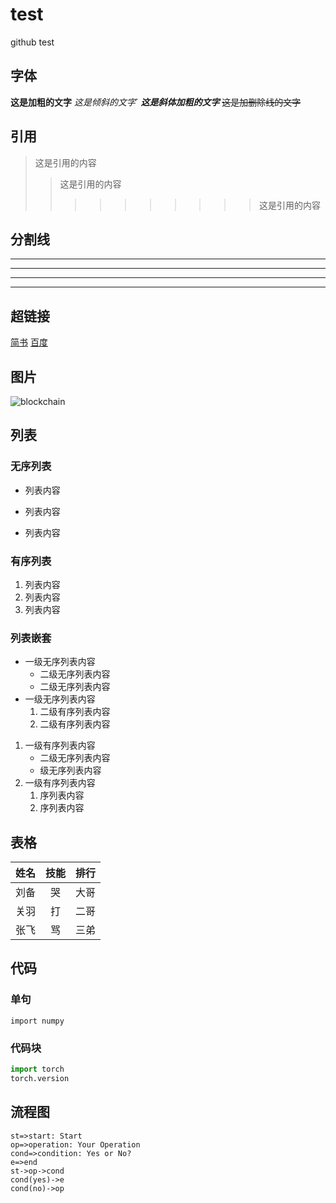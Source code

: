 # test
github test
## 字体
**这是加粗的文字**
*这是倾斜的文字*`
***这是斜体加粗的文字***
~~这是加删除线的文字~~
## 引用
>这是引用的内容
>>这是引用的内容
>>>>>>>>>>这是引用的内容
## 分割线
---
----
***
*****
## 超链接
[简书](http://jianshu.com)
[百度](http://baidu.com)
## 图片
![blockchain](https://ss0.bdstatic.com/70cFvHSh_Q1YnxGkpoWK1HF6hhy/it/u=702257389,1274025419&fm=27&gp=0.jpg "区块链")
## 列表
### 无序列表
- 列表内容
+ 列表内容
* 列表内容
### 有序列表
1. 列表内容
2. 列表内容
3. 列表内容
### 列表嵌套
- 一级无序列表内容
   - 二级无序列表内容
   - 二级无序列表内容
- 一级无序列表内容
   1. 二级有序列表内容
   2. 二级有序列表内容
1. 一级有序列表内容
   - 二级无序列表内容
   - 级无序列表内容
2. 一级有序列表内容
   1. 序列表内容
   2. 序列表内容
## 表格
姓名|技能|排行
--|:--:|--:
刘备|哭|大哥
关羽|打|二哥
张飞|骂|三弟
## 代码
### 单句
`import numpy`
### 代码块
```python
import torch
torch.version
```
## 流程图
```flow
st=>start: Start
op=>operation: Your Operation
cond=>condition: Yes or No?
e=>end
st->op->cond
cond(yes)->e
cond(no)->op
```
